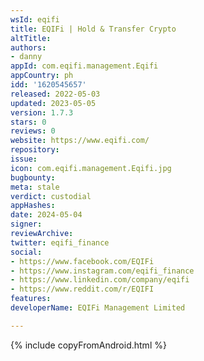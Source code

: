 ```yaml
---
wsId: eqifi
title: EQIFi | Hold & Transfer Crypto
altTitle: 
authors:
- danny
appId: com.eqifi.management.Eqifi
appCountry: ph
idd: '1620545657'
released: 2022-05-03
updated: 2023-05-05
version: 1.7.3
stars: 0
reviews: 0
website: https://www.eqifi.com/
repository: 
issue: 
icon: com.eqifi.management.Eqifi.jpg
bugbounty: 
meta: stale
verdict: custodial
appHashes: 
date: 2024-05-04
signer: 
reviewArchive: 
twitter: eqifi_finance
social:
- https://www.facebook.com/EQIFi
- https://www.instagram.com/eqifi_finance
- https://www.linkedin.com/company/eqifi
- https://www.reddit.com/r/EQIFI
features: 
developerName: EQIFi Management Limited

---
```


{% include copyFromAndroid.html %}